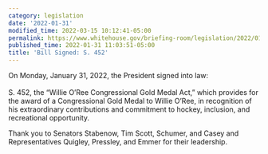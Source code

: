 ```yaml
---
category: legislation
date: '2022-01-31'
modified_time: 2022-03-15 10:12:41-05:00
permalink: https://www.whitehouse.gov/briefing-room/legislation/2022/01/31/bill-signed-s-452/
published_time: 2022-01-31 11:03:51-05:00
title: 'Bill Signed: S. 452'
---
```

 
On Monday, January 31, 2022, the President signed into law:  
    
S. 452, the “Willie O’Ree Congressional Gold Medal Act,” which provides
for the award of a Congressional Gold Medal to Willie O’Ree, in
recognition of his extraordinary contributions and commitment to hockey,
inclusion, and recreational opportunity.

Thank you to Senators Stabenow, Tim Scott, Schumer, and Casey and
Representatives Quigley, Pressley, and Emmer for their leadership.
